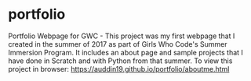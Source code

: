 # portfolio
Portfolio Webpage for GWC - This project was my first webpage that I created in the summer of 2017 as part of Girls Who Code's Summer Immersion Program. 
It includes an about page and sample projects that I have done in Scratch and with Python from that summer. 
To view this project in browser: https://auddin19.github.io/portfolio/aboutme.html
